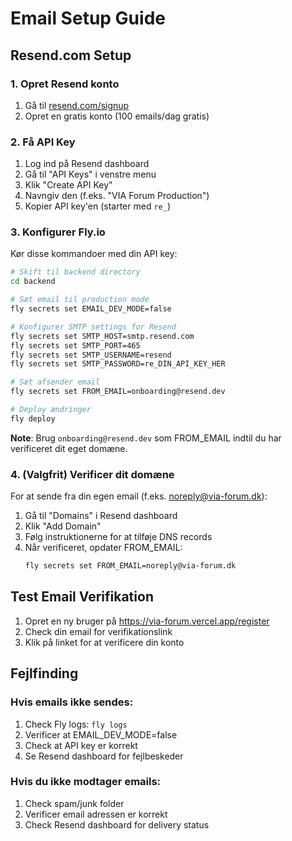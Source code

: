 # Email Setup Guide

## Resend.com Setup

### 1. Opret Resend konto
1. Gå til [resend.com/signup](https://resend.com/signup)
2. Opret en gratis konto (100 emails/dag gratis)

### 2. Få API Key
1. Log ind på Resend dashboard
2. Gå til "API Keys" i venstre menu
3. Klik "Create API Key"
4. Navngiv den (f.eks. "VIA Forum Production")
5. Kopier API key'en (starter med `re_`)

### 3. Konfigurer Fly.io
Kør disse kommandoer med din API key:

```bash
# Skift til backend directory
cd backend

# Sæt email til production mode
fly secrets set EMAIL_DEV_MODE=false

# Konfigurer SMTP settings for Resend
fly secrets set SMTP_HOST=smtp.resend.com
fly secrets set SMTP_PORT=465
fly secrets set SMTP_USERNAME=resend
fly secrets set SMTP_PASSWORD=re_DIN_API_KEY_HER

# Sæt afsender email
fly secrets set FROM_EMAIL=onboarding@resend.dev

# Deploy ændringer
fly deploy
```

**Note**: Brug `onboarding@resend.dev` som FROM_EMAIL indtil du har verificeret dit eget domæne.

### 4. (Valgfrit) Verificer dit domæne
For at sende fra din egen email (f.eks. noreply@via-forum.dk):
1. Gå til "Domains" i Resend dashboard
2. Klik "Add Domain"
3. Følg instruktionerne for at tilføje DNS records
4. Når verificeret, opdater FROM_EMAIL:
   ```bash
   fly secrets set FROM_EMAIL=noreply@via-forum.dk
   ```

## Test Email Verifikation

1. Opret en ny bruger på https://via-forum.vercel.app/register
2. Check din email for verifikationslink
3. Klik på linket for at verificere din konto

## Fejlfinding

### Hvis emails ikke sendes:
1. Check Fly logs: `fly logs`
2. Verificer at EMAIL_DEV_MODE=false
3. Check at API key er korrekt
4. Se Resend dashboard for fejlbeskeder

### Hvis du ikke modtager emails:
1. Check spam/junk folder
2. Verificer email adressen er korrekt
3. Check Resend dashboard for delivery status
